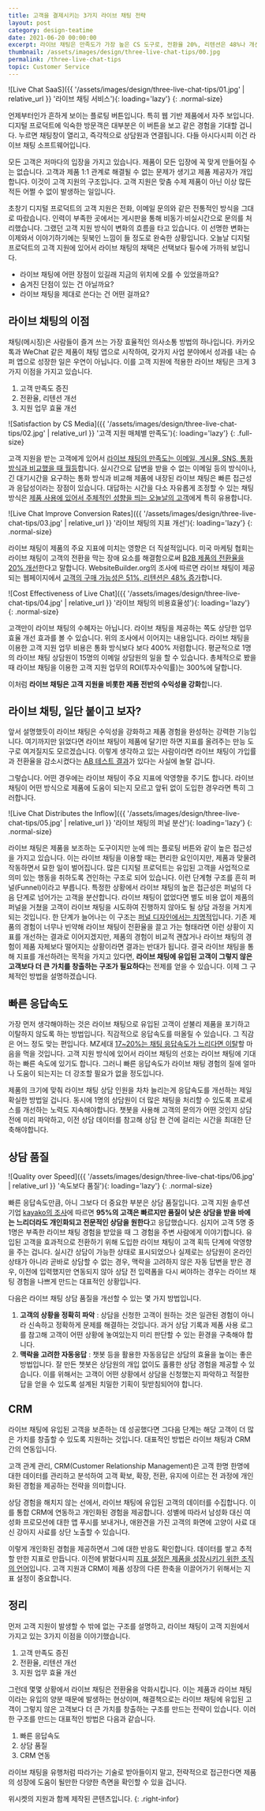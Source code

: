 ```yaml
---
title: 고객을 결제시키는 3가지 라이브 채팅 전략
layout: post
category: design-teatime
date: 2021-06-20 00:00:00
excerpt: 라이브 채팅은 만족도가 가장 높은 CS 도구로, 전환율 20%, 리텐션은 48%나 개선합니다. 그러나 악영향을 주는 경우도 있습니다. 어떻게 된 거죠?
thumbnail: /assets/images/design/three-live-chat-tips/00.jpg
permalink: /three-live-chat-tips
topic: Customer Service
---
```


![Live Chat SaaS]({{ '/assets/images/design/three-live-chat-tips/01.jpg' | relative_url }} '라이브 채팅 서비스'){: loading='lazy'}
{: .normal-size}

언제부터인가 흔하게 보이는 플로팅 버튼입니다. 특히 웹 기반 제품에서 자주 보입니다. 디지털 프로덕트에 익숙한 방문객은 대부분은 이 버튼을 보고 같은 경험을 기대할 겁니다. 누르면 채팅창이 열리고, 즉각적으로 상담원과 연결됩니다. 다들 아시다시피 이건 라이브 채팅 소프트웨어입니다.

모든 고객은 저마다의 입장을 가지고 있습니다. 제품이 모든 입장에 꼭 맞게 만들어질 수는 없습니다. 고객과 제품 1:1 관계로 해결될 수 없는 문제가 생기고 제품 제공자가 개입합니다. 이것이 고객 지원의 구조입니다. 고객 지원은 맞춤 수제 제품이 아닌 이상 많든 적든 어쩔 수 없이 발생하는 일입니다.

초창기 디지털 프로덕트의 고객 지원은 전화, 이메일 문의와 같은 전통적인 방식을 그대로 따랐습니다. 인력이 부족한 곳에서는 게시판을 통해 비동기·비실시간으로 문의를 처리했습니다. 그랬던 고객 지원 방식이 변화의 흐름을 타고 있습니다. 이 선명한 변화는 이제와서 이야기하기에는 뒷북인 느낌이 들 정도로 완숙한 상황입니다. 오늘날 디지털 프로덕트의 고객 지원에 있어서 라이브 채팅의 채택은 선택보다 필수에 가까워 보입니다.

- 라이브 채팅에 어떤 장점이 있길래 지금의 위치에 오를 수 있었을까요?
- 숨겨진 단점이 있는 건 아닐까요?
- 라이브 채팅을 제대로 쓴다는 건 어떤 걸까요?

## 라이브 채팅의 이점

채팅(메시징)은 사람들이 즐겨 쓰는 가장 효율적인 의사소통 방법의 하나입니다. 카카오톡과 WeChat 같은 제품이 채팅 앱으로 시작하여, 갖가지 사업 분야에서 성과를 내는 슈퍼 앱으로 성장한 일은 우연이 아닙니다. 이를 고객 지원에 적용한 라이브 채팅은 크게 3가지 이점을 가지고 있습니다.

1. 고객 만족도 증진
2. 전환율, 리텐션 개선
3. 지원 업무 효율 개선

![Satisfaction by CS Media]({{ '/assets/images/design/three-live-chat-tips/02.jpg' | relative_url }} '고객 지원 매체별 만족도'){: loading='lazy'}
{: .full-size}

고객 지원을 받는 고객에게 있어서 <a title='Graham Charlton(Econsultancy), 2013 - Consumers prefer live chat for customer service: stats' href='https://econsultancy.com/consumers-prefer-live-chat-for-customer-service-stats/' target='_blank' rel='noopener'>라이브 채팅의 만족도는 이메일, 게시물, SNS, 통화 방식과 비교했을 때 월등</a>합니다. 실시간으로 답변을 받을 수 없는 이메일 등의 방식이나, 긴 대기시간을 요구하는 통화 방식과 비교해 제품에 내장된 라이브 채팅은 빠른 접근성과 응답성이라는 장점이 있습니다. 대답하는 시간을 다소 자유롭게 조정할 수 있는 채팅 방식은 <a title='매거진 입맛 - 알아서 팔리는 제품을 만드는 제품 주도 성장(Product-led Growth) 방법론' href='/introduce-product-led-growth' target='_blank' rel='noopener'>제품 사용에 있어서 주체적인 성향을 띄는 오늘날의 고객</a>에게 특히 유용합니다.

![Live Chat Improve Conversion Rates]({{ '/assets/images/design/three-live-chat-tips/03.jpg' | relative_url }} '라이브 채팅의 지표 개선'){: loading='lazy'}
{: .normal-size}

라이브 채팅이 제품의 주요 지표에 미치는 영향은 더 직설적입니다. 미국 마케팅 협회는 라이브 채팅이 고객의 전환을 막는 장애 요소를 해결함으로써 <a title='Nancy Pekala, 2016 - How B2B Marketers are Leveraging Live Chat to Increase Sales' href='https://www.spechy.com/wp-content/uploads/2016/11/how-b2b-marketers-leveraging-live-chat-increase-sales.pdf' target='_blank' rel='noopener'>B2B 제품의 전환율을 20% 개선</a>한다고 말합니다. WebsiteBuilder.org의 조사에 따르면 라이브 채팅이 제공되는 웹페이지에서 <a title='WebsiteBuilder, 2021 - 101 Live Chat Statistics on Why You Need to Embrace It' href='https://websitebuilder.org/blog/live-chat-statistics/' target='_blank' rel='noopener'>고객의 구매 가능성은 51%, 리텐션은 48% 증가</a>합니다.

![Cost Effectiveness of Live Chat]({{ '/assets/images/design/three-live-chat-tips/04.jpg' | relative_url }} '라이브 채팅의 비용효율성'){: loading='lazy'}
{: .normal-size}

고객만이 라이브 채팅의 수혜자는 아닙니다. 라이브 채팅을 제공하는 쪽도 상당한 업무 효율 개선 효과를 볼 수 있습니다. 위의 조사에서 이어지는 내용입니다. 라이브 채팅을 이용한 고객 지원 업무 비용은 통화 방식보다 보다 400% 저렴합니다. 평균적으로 1명의 라이브 채팅 상담원이 15명의 이메일 상담원의 일을 할 수 있습니다. 총체적으로 봤을 때 라이브 채팅을 이용한 고객 지원 업무의 ROI(투자수익률)는 300%에 달합니다.

이처럼 **라이브 채팅은 고객 지원을 비롯한 제품 전반의 수익성을 강화**합니다.

## 라이브 채팅, 일단 붙이고 보자?

앞서 설명했듯이 라이브 채팅은 수익성을 강화하고 제품 경험을 완성하는 강력한 기능입니다. 여기까지만 읽었다면 라이브 채팅이 제품에 달기만 하면 지표를 올려주는 만능 도구로 여겨질지도 모르겠습니다. 이렇게 생각하고 있는 사람이라면 라이브 채팅이 가입률과 전환율을 감소시켰다는 <a title='Lars Lofgren, 2015 - How Live Chat Tools Impact Conversions and Why I Launched a Bad Variant' href='http://larslofgren.com/growth/how-live-chat-tools-impact-conversions' target='_blank' rel='noopener'>AB 테스트 결과</a>가 있다는 사실에 놀랄 겁니다.

그렇습니다. 어떤 경우에는 라이브 채팅이 주요 지표에 악영향을 주기도 합니다. 라이브 채팅이 어떤 방식으로 제품에 도움이 되는지 모르고 앞뒤 없이 도입한 경우라면 특히 그러합니다.

![Live Chat Distributes the Inflow]({{ '/assets/images/design/three-live-chat-tips/05.jpg' | relative_url }} '라이브 채팅의 퍼널 분산'){: loading='lazy'}
{: .normal-size}

라이브 채팅은 제품을 보조하는 도구이지만 눈에 띄는 플로팅 버튼와 같이 높은 접근성을 가지고 있습니다. 이는 라이브 채팅을 이용할 때는 편리한 요인이지만, 제품과 맞물려 작동하면서 묘한 일이 벌어집니다. 많은 디지털 프로덕트는 유입된 고객을 사업적으로 의미 있는 행동을 취하도록 견인하는 구조로 되어 있습니다. 이런 단계형 구조를 흔히 퍼널(Funnel)이라고 부릅니다. 특정한 상황에서 라이브 채팅의 높은 접근성은 퍼널의 다음 단계로 넘어가는 고객을 분산합니다. 라이브 채팅이 없었다면 별도 비용 없이 제품의 퍼널을 거쳤을 고객이 라이브 채팅을 시도하여 진행하지 않아도 될 상담 과정을 거치게 되는 것입니다. 한 단계가 늘어나는 이 구조는 <a title='매거진 입맛 - 고객 10명 중 6명은 한번 쓰고 버린다. 줄줄 새는 제품 온보딩 고치기' href='/product-led-growth-onboarding' target='_blank' rel='noopener'>퍼널 디자인에서는 치명적</a>입니다. 기존 제품의 경험이 너무나 빈약해 라이브 채팅이 전환율을 끌고 가는 형태라면 이런 상황이 지표를 개선하는 결과로 이어지겠지만, 제품의 경험이 비교적 괜찮거나 라이브 채팅의 경험이 제품 자체보다 떨어지는 상황이라면 결과는 반대가 됩니다. 결국 라이브 채팅을 통해 지표를 개선하려는 목적을 가지고 있다면, **라이브 채팅에 유입된 고객이 그렇지 않은 고객보다 더 큰 가치를 창출하는 구조가 필요하다**는 전제를 얻을 수 있습니다. 이제 그 구체적인 방법을 설명하겠습니다.

## 빠른 응답속도

가장 먼저 생각해야하는 것은 라이브 채팅으로 유입된 고객이 섣불리 제품을 포기하고 이탈하지 않도록 하는 방법입니다. 직감적으로 응답속도를 떠올릴 수 있습니다. 그 직감은 어느 정도 맞는 편입니다. MZ세대 <a title='Forrester, 2017 - Raising The Bar' href='https://www.slideshare.net/hoangduy203/amex-forrester-gen-z-research' target='_blank' rel='noopener'>17~20%는 채팅 응답속도가 느리다면 이탈</a>할 마음을 먹을 것입니다. 고객 지원 방식에 있어서 라이브 채팅의 선호는 라이브 채팅에 기대하는 빠른 속도에 있기도 합니다. 그러니 빠른 응답속도가 라이브 채팅 경험의 질에 얼마나 도움이 되는지는 더 강조할 필요가 없을 정도입니다.

제품의 크기에 맞춰 라이브 채팅 상담 인원을 차차 늘리는게 응답속도를 개선하는 제일 확실한 방법일 겁니다. 동시에 1명의 상담원이 더 많은 채팅을 처리할 수 있도록 프로세스를 개선하는 노력도 지속해야합니다. 챗봇을 사용해 고객의 문의가 어떤 것인지 상담 전에 미리 파악하고, 이전 상담 데이터를 참고해 상담 한 건에 걸리는 시간을 최대한 단축해야합니다.

## 상담 품질

![Quality over Speed]({{ '/assets/images/design/three-live-chat-tips/06.jpg' | relative_url }} '속도보다 품질'){: loading='lazy'}
{: .normal-size}

빠른 응답속도만큼, 아니 그보다 더 중요한 부분은 상담 품질입니다. 고객 지원 솔루션 기업 <a title='kayako, 2021 - Live Chat Statistics' href='https://kayako.com/live-chat-software/statistics/' target='_blank' rel='noopener'>kayako의 조사</a>에 따르면 **95%의 고객은 빠르지만 품질이 낮은 상담을 받을 바에는 느리더라도 개인화되고 전문적인 상담을 원한다**고 응답했습니다. 심지어 고객 5명 중 1명은 부족한 라이브 채팅 경험을 받았을 때 그 경험을 주변 사람에게 이야기합니다. 유입된 고객을 효과적으로 전환하기 위해 도입한 라이브 채팅이 고객 획득 단계에 악영향을 주는 겁니다. 실시간 상담이 가능한 상태로 표시되었으나 실제로는 상담원이 온라인 상태가 아니라 곧바로 상담할 수 없는 경우, 맥락을 고려하지 않은 자동 답변을 받은 경우, 이전에 입력했지만 연동되지 않아 상담 전 입력폼을 다시 써야하는 경우는 라이브 채팅 경험을 나쁘게 만드는 대표적인 상황입니다.

다음은 라이브 채팅 상담 품질을 개선할 수 있는 몇 가지 방법입니다.

1. **고객의 상황을 정확히 파악** : 상담을 신청한 고객이 원하는 것은 일관된 경험이 아니라 신속하고 정확하게 문제를 해결하는 것입니다. 과거 상담 기록과 제품 사용 로그를 참고해 고객이 어떤 상황에 놓여있는지 미리 판단할 수 있는 환경을 구축해야 합니다.   
2. **맥락을 고려한 자동응답** : 챗봇 등을 활용한 자동응답은 상담의 효율을 높이는 좋은 방법입니다. 잘 만든 챗봇은 상담원의 개입 없이도 훌륭한 상담 경험을 제공할 수 있습니다. 이를 위해서는 고객이 어떤 상황에서 상담을 신청했는지 파악하고 적절한 답을 얻을 수 있도록 설계된 치밀한 기획이 뒷받침되어야 합니다.

## CRM

라이브 채팅에 유입된 고객을 보존하는 데 성공했다면 그다음 단계는 해당 고객이 더 많은 가치를 창출할 수 있도록 지원하는 것입니다. 대표적인 방법은 라이브 채팅과 CRM 간의 연동입니다.

고객 관계 관리, CRM(Customer Relationship Management)은 고객 한명 한명에 대한 데이터를 관리하고 분석하여 고객 확보, 확장, 전환, 유지에 이르는 전 과정에 개인화된 경험을 제공하는 전략을 의미합니다.

상담 경험을 해치지 않는 선에서, 라이브 채팅에 유입된 고객의 데이터를 수집합니다. 이를 통합 CRM에 연동하고 개인화된 경험을 제공합니다. 성별에 따라서 남성화 대신 여성화 프로모션에 대한 앱 푸시를 보내거나, 애완견을 가진 고객의 화면에 고양이 사료 대신 강아지 사료를 상단 노출할 수 있습니다.

이렇게 개인화된 경험을 제공하면서 그에 대한 반응도 확인합니다. 데이터를 쌓고 추적할 만한 지표로 만듭니다. 이전에 밝혔다시피 <a title='매거진 입맛 - 팀원, 투자자, 고객을 바꾸는 성공한 제품의 경쟁력. 제품 주도 성장 지표' href='/product-led-growth-metrics' target='_blank' rel='noopener'>지표 설정은 제품을 성장시키기 위한 조직의 언어</a>입니다. 고객 지원과 CRM이 제품 성장의 다른 한축을 이끌어가기 위해서는 지표 설정이 중요합니다.

## 정리

먼저 고객 지원이 발생할 수 밖에 없는 구조를 설명하고, 라이브 채팅이 고객 지원에서 가지고 있는 3가지 이점을 이야기했습니다.

1. 고객 만족도 증진
2. 전환율, 리텐션 개선
3. 지원 업무 효율 개선

그런데 몇몇 상황에서 라이브 채팅은 전환율을 악화시킵니다. 이는 제품과 라이브 채팅이라는 유입의 양분 때문에 발생하는 현상이며, 해결책으로는 라이브 채팅에 유입된 고객이 그렇지 않은 고객보다 더 큰 가치를 창출하는 구조를 만드는 전략이 있습니다. 이러한 구조를 만드는 대표적인 방법은 다음과 같습니다.

1. 빠른 응답속도
2. 상담 품질
3. CRM 연동

라이브 채팅을 유행처럼 따라가는 기술로 받아들이지 말고, 전략적으로 접근한다면 제품의 성장에 도움이 될만한 다양한 측면을 확인할 수 있을 겁니다.

위시켓의 지원과 함께 제작된 콘텐츠입니다.
{: .right-infor}